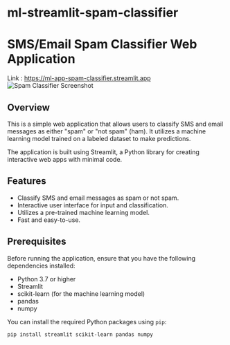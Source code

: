 # ml-streamlit-spam-classifier
# SMS/Email Spam Classifier Web Application

Link : https://ml-app-spam-classifier.streamlit.app
![Spam Classifier Screenshot](<img width="1440" alt="Screenshot 2023-11-11 at 8 56 27 AM" src="https://github.com/rajaamani/ml-streamlit-spam-classifier/assets/101103515/c2f5e95f-67b1-4ba2-8913-9519a31e5a11">)
## Overview

This is a simple web application that allows users to classify SMS and email messages as either "spam" or "not spam" (ham). It utilizes a machine learning model trained on a labeled dataset to make predictions.

The application is built using Streamlit, a Python library for creating interactive web apps with minimal code.

## Features

- Classify SMS and email messages as spam or not spam.
- Interactive user interface for input and classification.
- Utilizes a pre-trained machine learning model.
- Fast and easy-to-use.

## Prerequisites

Before running the application, ensure that you have the following dependencies installed:

- Python 3.7 or higher
- Streamlit
- scikit-learn (for the machine learning model)
- pandas
- numpy

You can install the required Python packages using `pip`:

```bash
pip install streamlit scikit-learn pandas numpy
